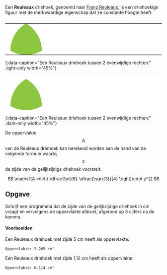 Een **Reuleaux** driehoek, genoemd naar <a href="https://nl.wikipedia.org/wiki/Franz_Reuleaux" target="_blank">Franz Reuleaux</a>, is een driehoekige figuur met de merkwaardige eigenschap dat ze constante hoogte heeft.

![Een Reuleaux driehoek tussen 2 evenwijdige rechten.](media/image.png "Een Reuleaux driehoek tussen 2 evenwijdige rechten."){:data-caption="Een Reuleaux driehoek tussen 2 evenwijdige rechten." .light-only width="45%"}

![Een Reuleaux driehoek tussen 2 evenwijdige rechten.](media/image_dark.png "Een Reuleaux driehoek tussen 2 evenwijdige rechten."){:data-caption="Een Reuleaux driehoek tussen 2 evenwijdige rechten." .dark-only width="45%"}

De oppervlakte $$\mathsf{A}$$ van de Reuleaux driehoek kan berekend worden aan de hand van de volgende formule waarbij $$\mathsf{z}$$ de zijde van de gelijkzijdige driehoek voorstelt.

$$
    \mathsf{A =\left( \dfrac{\pi}{6}-\dfrac{\sqrt{3}}{4} \right)\cdot z^2}
$$

## Opgave
Schrijf een programma dat de zijde van de gelijkzijdige driehoek in cm vraagt en vervolgens de oppervlakte afdrukt, afgerond op 3 cijfers na de komma.

#### Voorbeelden
Een Reuleaux driehoek met zijde 5 cm heeft als oppervlakte:
```
Oppervlakte: 2.265 cm²
```

Een Reuleaux driehoek met zijde 1,12 cm heeft als oppervlakte:
```
Oppervlakte: 0.114 cm²
```